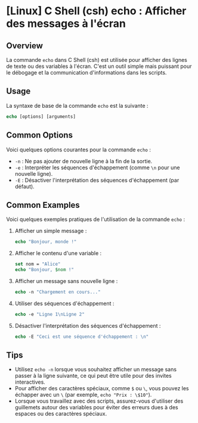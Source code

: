 # [Linux] C Shell (csh) echo : Afficher des messages à l'écran

## Overview
La commande `echo` dans C Shell (csh) est utilisée pour afficher des lignes de texte ou des variables à l'écran. C'est un outil simple mais puissant pour le débogage et la communication d'informations dans les scripts.

## Usage
La syntaxe de base de la commande `echo` est la suivante :

```csh
echo [options] [arguments]
```

## Common Options
Voici quelques options courantes pour la commande `echo` :

- `-n` : Ne pas ajouter de nouvelle ligne à la fin de la sortie.
- `-e` : Interpréter les séquences d'échappement (comme `\n` pour une nouvelle ligne).
- `-E` : Désactiver l'interprétation des séquences d'échappement (par défaut).

## Common Examples
Voici quelques exemples pratiques de l'utilisation de la commande `echo` :

1. Afficher un simple message :
   ```csh
   echo "Bonjour, monde !"
   ```

2. Afficher le contenu d'une variable :
   ```csh
   set nom = "Alice"
   echo "Bonjour, $nom !"
   ```

3. Afficher un message sans nouvelle ligne :
   ```csh
   echo -n "Chargement en cours..."
   ```

4. Utiliser des séquences d'échappement :
   ```csh
   echo -e "Ligne 1\nLigne 2"
   ```

5. Désactiver l'interprétation des séquences d'échappement :
   ```csh
   echo -E "Ceci est une séquence d'échappement : \n"
   ```

## Tips
- Utilisez `echo -n` lorsque vous souhaitez afficher un message sans passer à la ligne suivante, ce qui peut être utile pour des invites interactives.
- Pour afficher des caractères spéciaux, comme `$` ou `\`, vous pouvez les échapper avec un `\` (par exemple, `echo "Prix : \$10"`).
- Lorsque vous travaillez avec des scripts, assurez-vous d'utiliser des guillemets autour des variables pour éviter des erreurs dues à des espaces ou des caractères spéciaux.